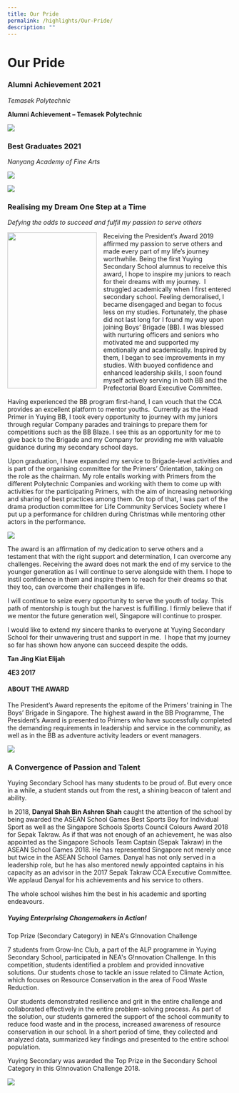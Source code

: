 ```yaml
---
title: Our Pride
permalink: /highlights/Our-Pride/
description: ""
---
```

Our Pride
=========

### Alumni Achievement 2021


_Temasek Polytechnic_  
  
<b>Alumni Achievement – Temasek Polytechnic</b>

![](/images/Pride.png)

### Best Graduates 2021


_Nanyang Academy of Fine Arts_

![](/images/Best1.png)

![](/images/Best2.png)

### Realising my Dream One Step at a Time

_Defying the odds to succeed and fulfil my passion to serve others_




<img src="/images/BG.png" style="width:200px;height:350px;margin-right:15px;" align = "left">

Receiving the President’s Award 2019 affirmed my passion to serve others and made every part of my life’s journey worthwhile. Being the first Yuying Secondary School alumnus to receive this award, I hope to inspire my juniors to reach for their dreams with my journey.  I struggled academically when I first entered secondary school. Feeling demoralised, I became disengaged and began to focus less on my studies. Fortunately, the phase did not last long for I found my way upon joining Boys’ Brigade (BB). I was blessed with nurturing officers and seniors who motivated me and supported my emotionally and academically. Inspired by them, I began to see improvements in my studies. With buoyed confidence and enhanced leadership skills, I soon found myself actively serving in both BB and the Prefectorial Board Executive Committee.

Having experienced the BB program first-hand, I can vouch that the CCA provides an excellent platform to mentor youths.  Currently as the Head Primer in Yuying BB, I took every opportunity to journey with my juniors through regular Company parades and trainings to prepare them for competitions such as the BB Blaze. I see this as an opportunity for me to give back to the Brigade and my Company for providing me with valuable guidance during my secondary school days. 

  

Upon graduation, I have expanded my service to Brigade-level activities and is part of the organising committee for the Primers’ Orientation, taking on the role as the chairman. My role entails working with Primers from the different Polytechnic Companies and working with them to come up with activities for the participating Primers, with the aim of increasing networking and sharing of best practices among them. On top of that, I was part of the drama production committee for Life Community Services Society where I put up a performance for children during Christmas while mentoring other actors in the performance.

![](/images/BG1.png)

The award is an affirmation of my dedication to serve others and a testament that with the right support and determination, I can overcome any challenges. Receiving the award does not mark the end of my service to the younger generation as I will continue to serve alongside with them. I hope to instil confidence in them and inspire them to reach for their dreams so that they too, can overcome their challenges in life. 

  

I will continue to seize every opportunity to serve the youth of today. This path of mentorship is tough but the harvest is fulfilling. I firmly believe that if we mentor the future generation well, Singapore will continue to prosper.

  

I would like to extend my sincere thanks to everyone at Yuying Secondary School for their unwavering trust and support in me.  I hope that my journey so far has shown how anyone can succeed despite the odds. 

  

<b>Tan Jing Kiat Elijah</b> 

<b>4E3 2017</b>

#### ABOUT THE AWARD

The President’s Award represents the epitome of the Primers’ training in The Boys’ Brigade in Singapore. The highest award in the BB Programme, The President’s Award is presented to Primers who have successfully completed the demanding requirements in leadership and service in the community, as well as in the BB as adventure activity leaders or event managers.

![](/images/BG2.png)

### A Convergence of Passion and Talent


Yuying Secondary School has many students to be proud of. But every once in a while, a student stands out from the rest, a shining beacon of talent and ability. 

  

In 2018, <b>Danyal Shah Bin Ashren Shah</b> caught the attention of the school by being awarded the ASEAN School Games Best Sports Boy for Individual Sport as well as the Singapore Schools Sports Council Colours Award 2018 for Sepak Takraw. As if that was not enough of an achievement, he was also appointed as the Singapore Schools Team Captain (Sepak Takraw) in the ASEAN School Games 2018. He has represented Singapore not merely once but twice in the ASEAN School Games. Danyal has not only served in a leadership role, but he has also mentored newly appointed captains in his capacity as an advisor in the 2017 Sepak Takraw CCA Executive Committee. We applaud Danyal for his achievements and his service to others. 

  

The whole school wishes him the best in his academic and sporting endeavours.

##### **Yuying Enterprising Changemakers in Action!**

Top Prize (Secondary Category) in NEA's G!nnovation Challenge 

  

7 students from Grow-Inc Club, a part of the ALP programme in Yuying Secondary School, participated in NEA's G!nnovation Challenge. In this competition, students identified a problem and provided innovative solutions. Our students chose to tackle an issue related to Climate Action, which focuses on Resource Conservation in the area of Food Waste Reduction. 

  

Our students demonstrated resilience and grit in the entire challenge and collaborated effectively in the entire problem-solving process. As part of the solution, our students garnered the support of the school community to reduce food waste and in the process, increased awareness of resource conservation in our school. In a short period of time, they collected and analyzed data, summarized key findings and presented to the entire school population. 

  

Yuying Secondary was awarded the Top Prize in the Secondary School Category in this G!nnovation Challenge 2018.

![](/images/Pride1.jpeg)